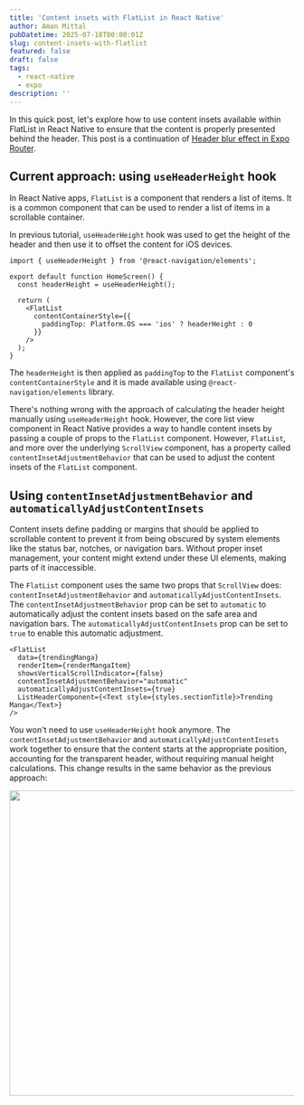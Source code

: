 ```yaml
---
title: 'Content insets with FlatList in React Native'
author: Aman Mittal
pubDatetime: 2025-07-18T00:00:01Z
slug: content-insets-with-flatlist
featured: false
draft: false
tags:
  - react-native
  - expo
description: ''
---
```


In this quick post, let's explore how to use content insets available within FlatList in React Native to ensure that the content is properly presented behind the header. This post is a continuation of [Header blur effect in Expo Router](/blog/blur-effect-in-header-with-expo-router).

## Current approach: using `useHeaderHeight` hook

In React Native apps, `FlatList` is a component that renders a list of items. It is a common component that can be used to render a list of items in a scrollable container.

In previous tutorial, `useHeaderHeight` hook was used to get the height of the header and then use it to offset the content for iOS devices.

```tsx
import { useHeaderHeight } from '@react-navigation/elements';

export default function HomeScreen() {
  const headerHeight = useHeaderHeight();

  return (
    <FlatList
      contentContainerStyle={{
        paddingTop: Platform.OS === 'ios' ? headerHeight : 0
      }}
    />
  );
}
```

The `headerHeight` is then applied as `paddingTop` to the `FlatList` component's `contentContainerStyle` and it is made available using `@react-navigation/elements` library.

There's nothing wrong with the approach of calculating the header height manually using `useHeaderHeight` hook. However, the core list view component in React Native provides a way to handle content insets by passing a couple of props to the `FlatList` component. However, `FlatList`, and more over the underlying `ScrollView` component, has a property called `contentInsetAdjustmentBehavior` that can be used to adjust the content insets of the `FlatList` component.

## Using `contentInsetAdjustmentBehavior` and `automaticallyAdjustContentInsets`

Content insets define padding or margins that should be applied to scrollable content to prevent it from being obscured by system elements like the status bar, notches, or navigation bars. Without proper inset management, your content might extend under these UI elements, making parts of it inaccessible.

The `FlatList` component uses the same two props that `ScrollView` does: `contentInsetAdjustmentBehavior` and `automaticallyAdjustContentInsets`. The `contentInsetAdjustmentBehavior` prop can be set to `automatic` to automatically adjust the content insets based on the safe area and navigation bars. The `automaticallyAdjustContentInsets` prop can be set to `true` to enable this automatic adjustment.

```tsx
<FlatList
  data={trendingManga}
  renderItem={renderMangaItem}
  showsVerticalScrollIndicator={false}
  contentInsetAdjustmentBehavior="automatic"
  automaticallyAdjustContentInsets={true}
  ListHeaderComponent={<Text style={styles.sectionTitle}>Trending Manga</Text>}
/>
```

You won't need to use `useHeaderHeight` hook anymore. The `contentInsetAdjustmentBehavior` and `automaticallyAdjustContentInsets` work together to ensure that the content starts at the appropriate position, accounting for the transparent header, without requiring manual height calculations. This change results in the same behavior as the previous approach:

<img src="/images/react-native/manga-list-08.png" width="540" />
